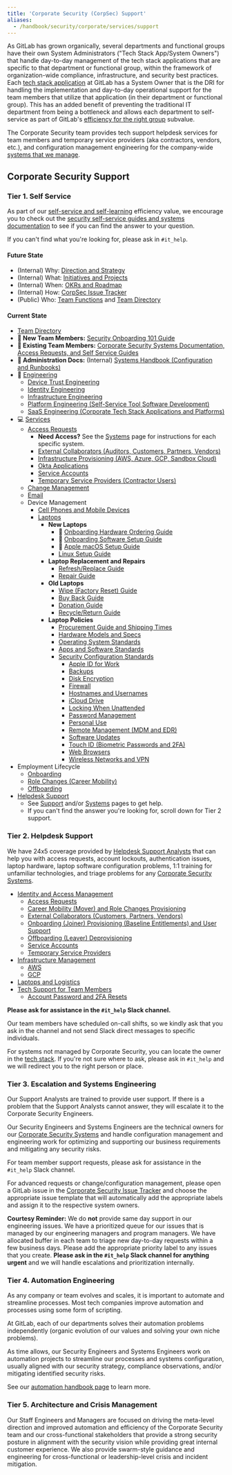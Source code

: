 ```yaml
---
title: 'Corporate Security (CorpSec) Support'
aliases:
  - /handbook/security/corporate/services/support
---
```


As GitLab has grown organically, several departments and functional groups have their own System Administrators ("Tech Stack App/System Owners") that handle day-to-day management of the tech stack applications that are specific to that department or functional group, within the framework of organization-wide compliance, infrastructure, and security best practices. Each [tech stack application](/handbook/business-technology/tech-stack-applications/) at GitLab has a System Owner that is the DRI for handling the implementation and day-to-day operational support for the team members that utilize that application (in their department or functional group). This has an added benefit of preventing the traditional IT department from being a bottleneck and allows each department to self-service as part of GitLab's [efficiency for the right group](/handbook/values/#efficiency-for-the-right-group) subvalue.

The Corporate Security team provides tech support helpdesk services for team members and temporary service providers (aka contractors, vendors, etc.), and configuration management engineering for the company-wide [systems that we manage](/handbook/security/corporate/systems).

## Corporate Security Support

### Tier 1. Self Service

As part of our [self-service and self-learning](/handbook/values/#self-service-and-self-learning) efficiency value, we encourage you to check out the [security self-service guides and systems documentation](/handbook/security/corporate/systems) to see if you can find the answer to your question.

If you can't find what you're looking for, please ask in `#it_help`.

#### Future State

- (Internal) Why: [Direction and Strategy](https://internal.gitlab.com/handbook/security/corporate/direction)
- (Internal) What: [Initiatives and Projects](https://internal.gitlab.com/handbook/security/corporate/projects)
- (Internal) When: [OKRs and Roadmap](https://internal.gitlab.com/handbook/security/corporate/roadmap)
- (Internal) How: [CorpSec Issue Tracker](https://gitlab.com/gitlab-com/gl-security/corp/issue-tracker/-/issues)
- (Public) Who: [Team Functions](/handbook/security/corporate/#team-functions) and [Team Directory](/handbook/security/corporate/#team-directory)

#### Current State

- [Team Directory](/handbook/security/corporate/#team-directory)
- **👀 New Team Members:** [Security Onboarding 101 Guide](/handbook/security/corporate/support/onboarding)
- **👀 Existing Team Members:** [Corporate Security Systems Documentation, Access Requests, and Self Service Guides](/handbook/security/corporate/systems)
- **👷 Administration Docs:** (Internal) [Systems Handbook (Configuration and Runbooks)](https://handbook.gitlab.systems)
- 👷 [Engineering](/handbook/security/corporate/engineering)
  - [Device Trust Engineering](/handbook/security/corporate/engineering/device-trust)
  - [Identity Engineering](/handbook/security/corporate/engineering/identity)
  - [Infrastructure Engineering](/handbook/security/corporate/engineering/infrastructure)
  - [Platform Engineering (Self-Service Tool Software Development)](/handbook/security/corporate/engineering/platform)
  - [SaaS Engineering (Corporate Tech Stack Applications and Platforms)](/handbook/security/corporate/saas/)
- 💻 [Services](/handbook/security/corporate/services)
  - [Access Requests](/handbook/security/corporate/services/access-requests)
    - **Need Access?** See the [Systems](/handbook/security/corporate/sysetms) page for instructions for each specific system.
    - [External Collaborators (Auditors, Customers, Partners, Vendors)](/handbook/security/corporate/services/external-collaborators)
    - [Infrastructure Provisioning (AWS, Azure, GCP, Sandbox Cloud)](/handbook/security/corporate/services/infrastructure)
    - [Okta Applications](/handbook/security/corporate/systems/okta/ar)
    - [Service Accounts](/handbook/security/corporate/services/service-accounts)
    - [Temporary Service Providers (Contractor Users)](/handbook/security/corporate/services/temporary-users)
  - [Change Management](/handbook/security/corporate/services/change-management)
  - [Email](/handbook/security/corporate/services/email)
  - Device Management
    - [Cell Phones and Mobile Devices](/handbook/security/corporate/services/phones)
    - [Laptops](/handbook/security/corporate/services/laptops)
      - **New Laptops**
        - 👀 [Onboarding Hardware Ordering Guide](/handbook/security/corporate/services/laptops/onboarding)
        - 👀 [Onboarding Software Setup Guide](/handbook/security/corporate/support/onboarding)
        - 👀 [Apple macOS Setup Guide](/handbook/security/corporate/systems/macos/guides/setup)
        - [Linux Setup Guide](/handbook/security/corporate/systems/linux)
      - **Laptop Replacement and Repairs**
        - [Refresh/Replace Guide](/handbook/security/corporate/services/laptops/refresh)
        - [Repair Guide](/handbook/security/corporate/services/laptops/)
      - **Old Laptops**
        - [Wipe (Factory Reset) Guide](/handbook/security/corporate/services/laptops/wipe)
        - [Buy Back Guide](/handbook/security/corporate/services/laptops/buy-back)
        - [Donation Guide](/handbook/security/corporate/services/laptops/donation)
        - [Recycle/Return Guide](/handbook/security/corporate/services/laptops/recycle)
      - **Laptop Policies**
        - [Procurement Guide and Shipping Times](/handbook/security/corporate/services/laptops/procurement)
        - [Hardware Models and Specs](/handbook/security/corporate/services/laptops/hardware)
        - [Operating System Standards](/handbook/security/corporate/services/laptops/os)
        - [Apps and Software Standards](/handbook/security/corporate/services/laptops/software)
        - [Security Configuration Standards](/handbook/security/corporate/services/laptops/security)
          - [Apple ID for Work](/handbook/security/corporate/services/laptops/security/appleid)
          - [Backups](/handbook/security/corporate/services/laptops/security/backups)
          - [Disk Encryption](/handbook/security/corporate/services/laptops/security/encryption)
          - [Firewall](/handbook/security/corporate/services/laptops/security/firewall)
          - [Hostnames and Usernames](/handbook/security/corporate/services/laptops/security/names)
          - [iCloud Drive](/handbook/security/corporate/services/laptops/security/icloud)
          - [Locking When Unattended](/handbook/security/corporate/services/laptops/security/unattended)
          - [Password Management](/handbook/security/corporate/services/laptops/security/passwords)
          - [Personal Use](/handbook/security/corporate/services/laptops/security/personal)
          - [Remote Management (MDM and EDR)](/handbook/security/corporate/services/laptops/security/management)
          - [Software Updates](/handbook/security/corporate/services/laptops/security/updates)
          - [Touch ID (Biometric Passwords and 2FA)](/handbook/security/corporate/services/laptops/security/touchid)
          - [Web Browsers](/handbook/security/corporate/services/laptops/security/browsers)
          - [Wireless Networks and VPN](/handbook/security/corporate/services/laptops/security/networks)
- Employment Lifecycle
  - [Onboarding](/handbook/security/corporate/services/onboarding)
  - [Role Changes (Career Mobility)](/handbook/security/corporate/services/role-changes)
  - [Offboarding](/handbook/security/corporate/services/offboarding)
- [Helpdesk Support](/handbook/security/corporate/services/helpdesk)
  - See [Support](/handbook/security/corporate/support) and/or [Systems](/handbook/security/corporate/systems) pages to get help.
  - If you can't find the answer you're looking for, scroll down for Tier 2 support.

### Tier 2. Helpdesk Support

We have 24x5 coverage provided by [Helpdesk Support Analysts](/handbook/security/corporate/services/helpdesk) that can help you with access requests, account lockouts, authentication issues, laptop hardware, laptop software configuration problems, 1:1 training for unfamiliar technologies, and triage problems for any [Corporate Security Systems](/handbook/security/corporate/systems).

- [Identity and Access Management](/handbook/security/corporate/services/identity)
  - [Access Requests](/handbook/security/corporate/services/access-requests)
  - [Career Mobility (Mover) and Role Changes Provisioning](/handbook/security/corporate/services/role-changes)
  - [External Collaborators (Customers, Partners, Vendors)](/handbook/security/corporate/services/external-collaborators)
  - [Onboarding (Joiner) Provisioning (Baseline Entitlements) and User Support](/handbook/security/corporate/services/onboarding)
  - [Offboarding (Leaver) Deprovisioning](/handbook/security/corporate/services/offboarding)
  - [Service Accounts](/handbook/security/corporate/services/service-accounts)
  - [Temporary Service Providers](/handbook/security/corporate/services/temporary-service-providers)
- [Infrastructure Management](/handbook/security/corporate/services/infrastructure)
  - [AWS](/handbook/security/corporate/systems/aws)
  - [GCP](/handbook/security/corporate/systems/gcp)
- [Laptops and Logistics](/handbook/security/corporate/services/laptops)
- [Tech Support for Team Members](/handbook/security/corporate/services/support)
  - [Account Password and 2FA Resets](/handbook/security/corporate/support/reset)

**Please ask for assistance in the `#it_help` Slack channel.**

Our team members have scheduled on-call shifts, so we kindly ask that you ask in the channel and not send Slack direct messages to specific individuals.

For systems not managed by Corporate Security, you can locate the owner in the [tech stack](https://gitlab.com/gitlab-com/www-gitlab-com/-/blob/master/data/tech_stack.yml). If you're not sure where to ask, please ask in `#it_help` and we will redirect you to the right person or place.

### Tier 3. Escalation and Systems Engineering

Our Support Analysts are trained to provide user support. If there is a problem that the Support Analysts cannot answer, they will escalate it to the Corporate Security Engineers.

Our Security Engineers and Systems Engineers are the technical owners for our [Corporate Security Systems](/handbook/security/corporate/systems) and handle configuration management and engineering work for optimizing and supporting our business requirements and mitigating any security risks.

For team member support requests, please ask for assistance in the `#it_help` Slack channel.

For advanced requests or change/configuration management, please open a GitLab issue in the [Corporate Security Issue Tracker](https://gitlab.com/gitlab-com/gl-security/corp/issue-tracker/-/issues) and choose the appropriate issue template that will automatically add the appropriate labels and assign it to the respective system owners.

**Courtesy Reminder:** We do **not** provide same day support in our engineering issues. We have a prioritized queue for our issues that is managed by our engineering managers and program managers. We have allocated buffer in each team to triage new day-to-day requests within a few business days. Please add the appropriate priority label to any issues that you create. **Please ask in the `#it_help` Slack channel for anything urgent** and we will handle escalations and prioritization internally.

### Tier 4. Automation Engineering

As any company or team evolves and scales, it is important to automate and streamline processes. Most tech companies improve automation and processes using some form of scripting.

At GitLab, each of our departments solves their automation problems independently (organic evolution of our values and solving your own niche problems).

As time allows, our Security Engineers and Systems Engineers work on automation projects to streamline our processes and systems configuration, usually aligned with our security strategy, compliance observations, and/or mitigating identified security risks.

See our [automation handbook page](/handbook/security/corporate/automation) to learn more.

### Tier 5. Architecture and Crisis Management

Our Staff Engineers and Managers are focused on driving the meta-level direction and improved automation and efficiency of the Corporate Security team and our cross-functional stakeholders that provide a strong security posture in alignment with the security vision while providing great internal customer experience. We also provide swarm-style guidance and engineering for cross-functional or leadership-level crisis and incident mitigation.
